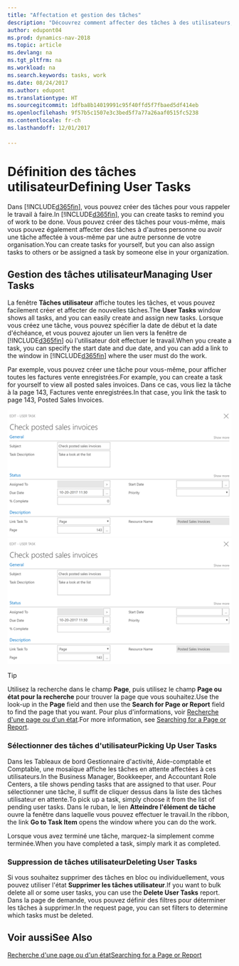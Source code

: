 ```yaml
---
title: "Affectation et gestion des tâches"
description: "Découvrez comment affecter des tâches à des utilisateurs, y compris votre comptable, dans Dynamics NAV"
author: edupont04
ms.prod: dynamics-nav-2018
ms.topic: article
ms.devlang: na
ms.tgt_pltfrm: na
ms.workload: na
ms.search.keywords: tasks, work
ms.date: 08/24/2017
ms.author: edupont
ms.translationtype: HT
ms.sourcegitcommit: 1dfba8b14019991c95f40ffd5f7fbaed5df414eb
ms.openlocfilehash: 9f57b5c1507e3c3bed5f7a77a26aaf0515fc5238
ms.contentlocale: fr-ch
ms.lasthandoff: 12/01/2017

---
```

# <a name="defining-user-tasks"></a><span data-ttu-id="46f78-103">Définition des tâches utilisateur</span><span class="sxs-lookup"><span data-stu-id="46f78-103">Defining User Tasks</span></span>
<span data-ttu-id="46f78-104">Dans [!INCLUDE[d365fin](includes/d365fin_md.md)], vous pouvez créer des tâches pour vous rappeler le travail à faire.</span><span class="sxs-lookup"><span data-stu-id="46f78-104">In [!INCLUDE[d365fin](includes/d365fin_md.md)], you can create tasks to remind you of work to be done.</span></span> <span data-ttu-id="46f78-105">Vous pouvez créer des tâches pour vous-même, mais vous pouvez également affecter des tâches à d'autres personne ou avoir une tâche affectée à vous-même par une autre personne de votre organisation.</span><span class="sxs-lookup"><span data-stu-id="46f78-105">You can create tasks for yourself, but you can also assign tasks to others or be assigned a task by someone else in your organization.</span></span>  

## <a name="managing-user-tasks"></a><span data-ttu-id="46f78-106">Gestion des tâches utilisateur</span><span class="sxs-lookup"><span data-stu-id="46f78-106">Managing User Tasks</span></span>
<span data-ttu-id="46f78-107">La fenêtre **Tâches utilisateur** affiche toutes les tâches, et vous pouvez facilement créer et affecter de nouvelles tâches.</span><span class="sxs-lookup"><span data-stu-id="46f78-107">The **User Tasks** window shows all tasks, and you can easily create and assign new tasks.</span></span> <span data-ttu-id="46f78-108">Lorsque vous créez une tâche, vous pouvez spécifier la date de début et la date d'échéance, et vous pouvez ajouter un lien vers la fenêtre de [!INCLUDE[d365fin](includes/d365fin_md.md)] où l'utilisateur doit effectuer le travail.</span><span class="sxs-lookup"><span data-stu-id="46f78-108">When you create a task, you can specify the start date and due date, and you can add a link to the window in [!INCLUDE[d365fin](includes/d365fin_md.md)] where the user must do the work.</span></span>  

<span data-ttu-id="46f78-109">Par exemple, vous pouvez créer une tâche pour vous-même, pour afficher toutes les factures vente enregistrées.</span><span class="sxs-lookup"><span data-stu-id="46f78-109">For example, you can create a task for yourself to view all posted sales invoices.</span></span> <span data-ttu-id="46f78-110">Dans ce cas, vous liez la tâche à la page 143, Factures vente enregistrées.</span><span class="sxs-lookup"><span data-stu-id="46f78-110">In that case, you link the task to page 143, Posted Sales Invoices.</span></span>  

<span data-ttu-id="46f78-111">![Exemple d'une tâche d'utilisateur](media/across-user-tasks/sample-user-task.png "Exemple d'une tâche d'utilisateur")</span><span class="sxs-lookup"><span data-stu-id="46f78-111">![Example of a User Task](media/across-user-tasks/sample-user-task.png "Example of a user task")</span></span>

> [!TIP]  
>  <span data-ttu-id="46f78-112">Utilisez la recherche dans le champ **Page**, puis utilisez le champ **Page ou état pour la recherche** pour trouver la page que vous souhaitez.</span><span class="sxs-lookup"><span data-stu-id="46f78-112">Use the look-up in the **Page** field and then use the **Search for Page or Report** field to find the page that you want.</span></span> <span data-ttu-id="46f78-113">Pour plus d'informations, voir [Recherche d'une page ou d'un état](ui-search.md).</span><span class="sxs-lookup"><span data-stu-id="46f78-113">For more information, see [Searching for a Page or Report](ui-search.md).</span></span>  

### <a name="picking-up-user-tasks"></a><span data-ttu-id="46f78-114">Sélectionner des tâches d'utilisateur</span><span class="sxs-lookup"><span data-stu-id="46f78-114">Picking Up User Tasks</span></span>
<span data-ttu-id="46f78-115">Dans les Tableaux de bord Gestionnaire d'activité, Aide-comptable et Comptable, une mosaïque affiche les tâches en attente affectées à ces utilisateurs.</span><span class="sxs-lookup"><span data-stu-id="46f78-115">In the Business Manager, Bookkeeper, and Accountant Role Centers, a tile shows pending tasks that are assigned to that user.</span></span> <span data-ttu-id="46f78-116">Pour sélectionner une tâche, il suffit de cliquer dessus dans la liste des tâches utilisateur en attente.</span><span class="sxs-lookup"><span data-stu-id="46f78-116">To pick up a task, simply choose it from the list of pending user tasks.</span></span> <span data-ttu-id="46f78-117">Dans le ruban, le lien **Atteindre l'élément de tâche** ouvre la fenêtre dans laquelle vous pouvez effectuer le travail.</span><span class="sxs-lookup"><span data-stu-id="46f78-117">In the ribbon, the link **Go to Task Item** opens the window where you can do the work.</span></span>  

<span data-ttu-id="46f78-118">Lorsque vous avez terminé une tâche, marquez-la simplement comme terminée.</span><span class="sxs-lookup"><span data-stu-id="46f78-118">When you have completed a task, simply mark it as completed.</span></span>  

### <a name="deleting-user-tasks"></a><span data-ttu-id="46f78-119">Suppression de tâches utilisateur</span><span class="sxs-lookup"><span data-stu-id="46f78-119">Deleting User Tasks</span></span>
<span data-ttu-id="46f78-120">Si vous souhaitez supprimer des tâches en bloc ou individuellement, vous pouvez utiliser l'état **Supprimer les tâches utilisateur**.</span><span class="sxs-lookup"><span data-stu-id="46f78-120">If you want to bulk delete all or some user tasks, you can use the **Delete User Tasks** report.</span></span> <span data-ttu-id="46f78-121">Dans la page de demande, vous pouvez définir des filtres pour déterminer les tâches à supprimer.</span><span class="sxs-lookup"><span data-stu-id="46f78-121">In the request page, you can set filters to determine which tasks must be deleted.</span></span>  

## <a name="see-also"></a><span data-ttu-id="46f78-122">Voir aussi</span><span class="sxs-lookup"><span data-stu-id="46f78-122">See Also</span></span>
[<span data-ttu-id="46f78-123">Recherche d'une page ou d'un état</span><span class="sxs-lookup"><span data-stu-id="46f78-123">Searching for a Page or Report</span></span>](ui-search.md)  

